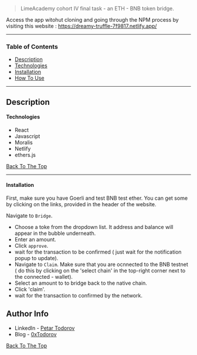 > LimeAcademy cohort IV final task - an ETH - BNB token bridge.

Access the app witohut cloning and going through the NPM process by visiting this website : https://dreamy-truffle-7f9817.netlify.app/

---

### Table of Contents

- [Description](#description)
- [Technologies](#technologies)
- [Installation](#installation)
- [How To Use](#how-to-use)

---

## Description

#### Technologies

- React
- Javascript
- Moralis
- Netlify
- ethers.js

[Back To The Top](#read-me)

---

#### Installation

First, make sure you have Goerli and test BNB test ether. You can get some by clicking on the links, provided in the header of the website.

Navigate to `Bridge`.

- Choose a toke from the dropdown list. It address and balance will appear in the bubble underneath.
- Enter an amount.
- Click `approve`.
- wait for the transaction to be confirmed ( just wait for the notification popup to update).
- Navigate to `Claim`. Make sure that you are ocnnected to the BNB testnet ( do this by clicking on the 'select chain' in the top-right corner next to the connected - wallet).
- Select an amount to to bridge back to the native chain.
- Click 'claim'.
- wait for the transaction to confirmed by the network.

## Author Info

- LinkedIn - [Petar Todorov](https://www.linkedin.com/in/petargtodorov/)
- Blog - [0xTodorov](https://0xtodorov.hashnode.dev/)

[Back To The Top](#read-me-template)
